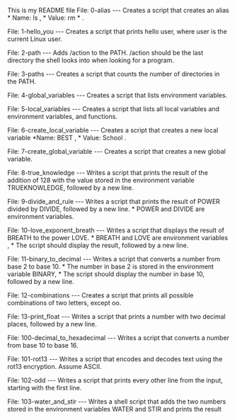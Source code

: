 This is my README file
File: 0-alias --- Creates a script that creates an alias * Name: ls , * Value: rm * .

File: 1-hello_you --- Creates a script that prints hello user, where user is the current Linux user.

File: 2-path --- Adds /action to the PATH. /action should be the last directory the shell looks into when looking for a program.

File: 3-paths --- Creates a script that counts the number of directories in the PATH.

File: 4-global_variables --- Creates a script that lists environment variables.

File: 5-local_variables --- Creates a script that lists all local variables and environment variables, and functions.

File: 6-create_local_variable --- Creates a script that creates a new local variable *Name: BEST , * Value: School .

File: 7-create_global_variable --- Creates a script that creates a new global variable.

File: 8-true_knowledge --- Writes a script that prints the result of the addition of 128 with the value stored in the environment variable TRUEKNOWLEDGE, followed by a new line.

File: 9-divide_and_rule --- Writes a script that prints the result of POWER divided by DIVIDE, followed by a new line. * POWER and DIVIDE are environment variables.

File: 10-love_exponent_breath --- Writes a script that displays the result of BREATH to the power LOVE. * BREATH and LOVE are environment variables , * The script should display the result, followed by a new line.

File: 11-binary_to_decimal --- Writes a script that converts a number from base 2 to base 10. * The number in base 2 is stored in the environment variable BINARY, * The script should display the number in base 10, followed by a new line.

File: 12-combinations --- Creates a script that prints all possible combinations of two letters, except oo.

File: 13-print_float --- Writes a script that prints a number with two decimal places, followed by a new line.

File: 100-decimal_to_hexadecimal --- Writes a script that converts a number from base 10 to base 16.

File: 101-rot13 --- Writes a script that encodes and decodes text using the rot13 encryption. Assume ASCII.

File: 102-odd --- Writes a script that prints every other line from the input, starting with the first line.

File: 103-water_and_stir --- Writes a shell script that adds the two numbers stored in the environment variables WATER and STIR and prints the result
